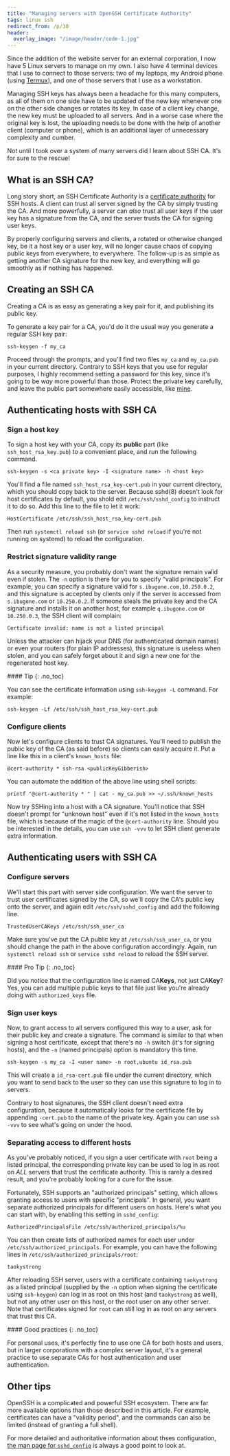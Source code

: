 ```yaml
---
title: "Managing servers with OpenSSH Certificate Authority"
tags: linux ssh
redirect_from: /p/30
header:
  overlay_image: "/image/header/code-1.jpg"
---
```


Since the addition of the website server for an external corporation, I now have 5 Linux servers to manage on my own. I also have 4 terminal devices that I use to connect to those servers: two of my laptops, my Android phone (using [Termux][termux]), and one of those servers that I use as a workstation.

Managing SSH keys has always been a headache for this many computers, as all of them on one side have to be updated of the new key whenever one on the other side changes or rotates its key. In case of a client key change, the new key must be uploaded to all servers. And in a worse case where the original key is lost, the uploading needs to be done with the help of another client (computer or phone), which is an additional layer of unnecessary complexity and cumber.

Not until I took over a system of many servers did I learn about SSH CA. It's for sure to the rescue!

## What is an SSH CA?

Long story short, an SSH Certificate Authority is a [certificate authority][ca] for SSH hosts. A client can trust all server signed by the CA by simply trusting the CA. And more powerfully, a server can *also* trust all user keys if the user key has a signature from the CA, and the server trusts the CA for signing user keys.

By properly configuring servers and clients, a rotated or otherwise changed key, be it a host key or a user key, will no longer cause chaos of copying public keys from everywhere, to everywhere. The follow-up is as simple as getting another CA signature for the new key, and everything will go smoothly as if nothing has happened.

## Creating an SSH CA

Creating a CA is as easy as generating a key pair for it, and publishing its public key.

To generate a key pair for a CA, you'd do it the usual way you generate a regular SSH key pair:

```shell
ssh-keygen -f my_ca
```

Proceed through the prompts, and you'll find two files `my_ca` and `my_ca.pub` in your current directory. Contrary to SSH keys that you use for regular purposes, I highly recommend setting a password for this key, since it's going to be *way* more powerful than those. Protect the private key carefully, and leave the public part somewhere easily accessible, like [mine](https://i.ibug.io/ssh-ca.txt).

## Authenticating hosts with SSH CA

### Sign a host key

To sign a host key with your CA, copy its **public** part (like `ssh_host_rsa_key.pub`) to a convenient place, and run the following command.

```shell
ssh-keygen -s <ca private key> -I <signature name> -h <host key>
```

You'll find a file named `ssh_host_rsa_key-cert.pub` in your current directory, which you should copy back to the server. Because sshd(8) doesn't look for host certificates by default, you shold edit `/etc/ssh/sshd_config` to instruct it to do so. Add this line to the file to let it work:

```text
HostCertificate /etc/ssh/ssh_host_rsa_key-cert.pub
```

Then run `systemctl reload ssh` (or `service sshd reload` if you're not running on systemd) to reload the configuration.

### Restrict signature validity range

As a security measure, you probably don't want the signature remain valid even if stolen. The `-n` option is there for you to specify "valid principals". For example, you can specify a signature valid for `s.ibugone.com,10.250.0.2`, and this signature is accepted by clients only if the server is accessed from `s.ibugone.com` or `10.250.0.2`. If someone steals the private key and the CA signature and installs it on another host, for example `q.ibugone.com` or `10.250.0.3`, the SSH client will complain:

```text
Certificate invalid: name is not a listed principal
```

Unless the attacker can hijack your DNS (for authenticated domain names) or even your routers (for plain IP addresses), this signature is useless when stolen, and you can safely forget about it and sign a new one for the regenerated host key.


<div class="notice--primary" markdown="1">
#### <i class="far fa-lightbulb"></i> Tip
{: .no_toc}

You can see the certificate information using `ssh-keygen -L` command. For example:

```shell
ssh-keygen -Lf /etc/ssh/ssh_host_rsa_key-cert.pub
```
</div>

### Configure clients

Now let's configure clients to trust CA signatures. You'll need to publish the public key of the CA (as said before) so clients can easily acquire it. Put a line like this in a client's `known_hosts` file:

```text
@cert-authority * ssh-rsa <publicKeyGibberish>
```

You can automate the addition of the above line using shell scripts:

```shell
printf "@cert-authority * " | cat - my_ca.pub >> ~/.ssh/known_hosts
```

Now try SSHing into a host with a CA signature. You'll notice that SSH doesn't prompt for "unknown host" even if it's not listed in the `known_hosts` file, which is because of the magic of the `@cert-authority` line. Should you be interested in the details, you can use `ssh -vvv` to let SSH client generate extra information.

## Authenticating users with SSH CA

### Configure servers

We'll start this part with server side configuration. We want the server to trust user certificates signed by the CA, so we'll copy the CA's public key onto the server, and again edit `/etc/ssh/sshd_config` and add the following line.

```text
TrustedUserCAKeys /etc/ssh/ssh_user_ca
```

Make sure you've put the CA public key at `/etc/ssh/ssh_user_ca`, or you should change the path in the above configuration accordingly. Again, run `systemctl reload ssh` or `service sshd reload` to reload the SSH server.

<div class="notice--primary" markdown="1">
#### <i class="far fa-lightbulb"></i> Pro Tip
{: .no_toc}

Did you notice that the configuration line is named CA**Keys**, not just CA**Key**? Yes, you can add multiple public keys to that file just like you're already doing with `authorized_keys` file.
</div>

### Sign user keys

Now, to grant access to all servers configured this way to a user, ask for their public key and create a signature. The command is similar to that when signing a host certificate, except that there's no `-h` switch (it's for signing hosts), and the `-n` (named principals) option is mandatory this time.

```shell
ssh-keygen -s my_ca -I <user name> -n root,ubuntu id_rsa.pub
```

This will create a `id_rsa-cert.pub` file under the current directory, which you want to send back to the user so they can use this signature to log in to servers.

Contrary to host signatures, the SSH client doesn't need extra configuration, because it automatically looks for the certificate file by appending `-cert.pub` to the name of the private key. Again you can use `ssh -vvv` to see what's going on under the hood.

### Separating access to different hosts

As you've probably noticed, if you sign a user certificate with `root` being a listed principal, the corresponding private key can be used to log in as root on *ALL* servers that trust the certificate authority. This is rarely a desired result, and you're probably looking for a cure for the issue.

Fortunately, SSH supports an "authorized principals" setting, which allows granting access to users with specific "principals". In general, you want separate authorized principals for different users on hosts. Here's what you can start with, by enabling this setting in `sshd_config`:

```text
AuthorizedPrincipalsFile /etc/ssh/authorized_principals/%u
```

You can then create lists of authorized names for each user under `/etc/ssh/authorized_principals`. For example, you can have the following lines in `/etc/ssh/authorized_principals/root`:

```text
taokystrong
```

After reloading SSH server, users with a certificate containing `taokystrong` as a listed principal (supplied by the `-n` option when signing the certificate using `ssh-keygen`) can log in as root on this host (and `taokystrong` as well), but not any other user on this host, or the root user on any other server. Note that certificates signed for `root` can still log in as root on any servers that trust this CA.

<div class="notice--primary" markdown="1">
#### Good practices
{: .no_toc}

For personal uses, it's perfectly fine to use one CA for both hosts and users, but in larger corporations with a complex server layout, it's a general practice to use separate CAs for host authentication and user authentication.
</div>

## Other tips

OpenSSH is a complicated and powerful SSH ecosystem. There are far more available options than those described in this article. For example, certificates can have a "validity period", and the commands can also be limited (instead of granting a full shell).

For more detailed and authoritative information about thses configuration, [the man page for `sshd_config`](https://linux.die.net/man/5/sshd_config) is always a good point to look at.


  [ca]: https://en.wikipedia.org/wiki/Certificate_authority
  [termux]: https://termux.com/
